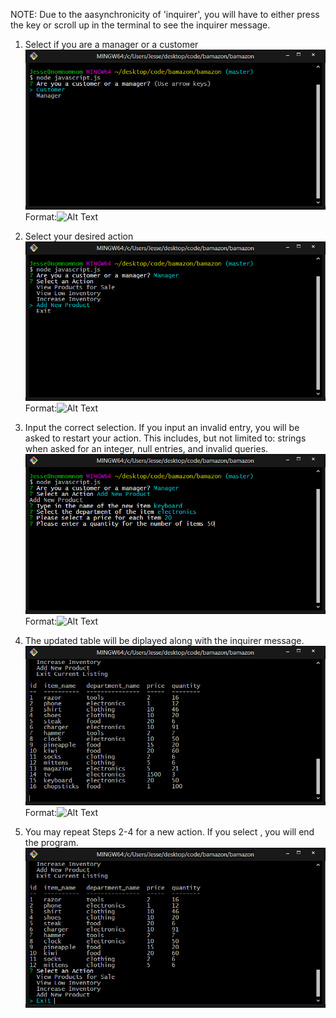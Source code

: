 NOTE: Due to the aasynchronicity of 'inquirer', you will have to either press the <up> key or scroll up in the terminal to see the inquirer message. 

1. Select if you are a manager or a customer 
![step1](/step1.png)
Format:![Alt Text](url)

2. Select your desired action
![step2](/step2.png)
Format:![Alt Text](url)

3. Input the correct selection. If you input an invalid entry, you will be asked to restart your action. This includes, but not limited to: strings when asked for an integer, null entries, and invalid queries. 
![step3](/step3.png)
Format:![Alt Text](url)

4. The updated table will be diplayed along with the inquirer message. 
![step4](/step4.png)
Format:![Alt Text](url)

5. You may repeat Steps 2-4 for a new action. If you select <Exit>, you will end the program. 
![step4.5](/step4.5.png)

